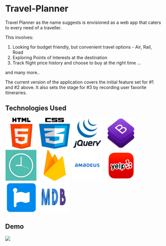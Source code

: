 # Travel-Planner
Travel Planner as the name suggests is envisioned as a web app that caters to every need of a traveller.

This involves:
1. Looking for budget friendly, but convenient travel options - Air, Rail, Road
2. Exploring Points of Interests at the destination
3. Track flight price history and choose to buy at the right time ...

and many more..

The current version of the application covers the initial feature set for #1 and #2 above. It also sets the stage for #3 by recording user favorite itineraries.


## Technologies Used

<img src="./assets/images/technologies_used/html.png" width="100" height="100"> 
<img src="./assets/images/technologies_used/css.png" width="100" height="100">
<img src="./assets/images/technologies_used/jquery.png" width="100" height="100"> 
<img src="./assets/images/technologies_used/bootstrap.png" width="100" height="100">
<img src="./assets/images/technologies_used/moemnt.png" width="100" height="100"> 
<img src="./assets/images/technologies_used/firebase.png" width="100" height="100">
<img src="./assets/images/technologies_used/amadeus.png" width="100" height="100"> 
<img src="./assets/images/technologies_used/yelp.png" width="100" height="100">
<img src="./assets/images/technologies_used/fontawesome.png" width="100" height="100">
<img src="./assets/images/technologies_used/MDBootstrap.png" width="100" height="100">

## Demo

<img src="./assets/images/technologies_used/Travel Planner Demo.gif">
